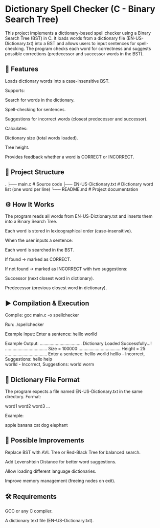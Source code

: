 # Dictionary Spell Checker (C - Binary Search Tree)

This project implements a dictionary-based spell checker using a Binary Search Tree (BST) in C.
It loads words from a dictionary file (EN-US-Dictionary.txt) into a BST and allows users to input sentences for spell-checking. The program checks each word for correctness and suggests possible corrections (predecessor and successor words in the BST).

## 📌 Features

Loads dictionary words into a case-insensitive BST.

Supports:

Search for words in the dictionary.

Spell-checking for sentences.

Suggestions for incorrect words (closest predecessor and successor).

Calculates:

Dictionary size (total words loaded).

Tree height.

Provides feedback whether a word is CORRECT or INCORRECT.

## 📂 Project Structure
.
├── main.c                  # Source code
├── EN-US-Dictionary.txt    # Dictionary word list (one word per line)
└── README.md               # Project documentation

## ⚙️ How It Works

The program reads all words from EN-US-Dictionary.txt and inserts them into a Binary Search Tree.

Each word is stored in lexicographical order (case-insensitive).

When the user inputs a sentence:

Each word is searched in the BST.

If found → marked as CORRECT.

If not found → marked as INCORRECT with two suggestions:

Successor (next closest word in dictionary).

Predecessor (previous closest word in dictionary).

## ▶️ Compilation & Execution
Compile:
gcc main.c -o spellchecker

Run:
./spellchecker

Example Input:
Enter a sentence:
helllo worlld

Example Output:
..................................
Dictionary Loaded Successfully...!
..................................
Size = 100000
..................................
Height = 25
..................................
Enter a sentence:
helllo worlld
helllo - Incorrect, Suggestions: hello  help  
worlld - Incorrect, Suggestions: world  worm  

## 📖 Dictionary File Format

The program expects a file named EN-US-Dictionary.txt in the same directory.
Format:

word1
word2
word3
...


Example:

apple
banana
cat
dog
elephant

## 🚀 Possible Improvements

Replace BST with AVL Tree or Red-Black Tree for balanced search.

Add Levenshtein Distance for better word suggestions.

Allow loading different language dictionaries.

Improve memory management (freeing nodes on exit).

## 🛠️ Requirements

GCC or any C compiler.

A dictionary text file (EN-US-Dictionary.txt).